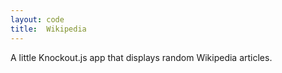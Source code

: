 ```yaml
---
layout: code
title:  Wikipedia
---
```

A little Knockout.js app that displays random Wikipedia articles.
